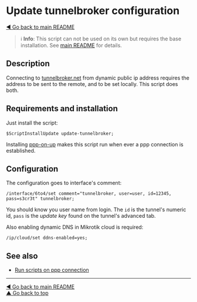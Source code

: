 Update tunnelbroker configuration
=================================

[◀ Go back to main README](../README.md)

> ℹ️ **Info**: This script can not be used on its own but requires the base
> installation. See [main README](../README.md) for details.

Description
-----------

Connecting to [tunnelbroker.net](//tunnelbroker.net) from dynamic public
ip address requires the address to be sent to the remote, and to be set
locally. This script does both.

Requirements and installation
-----------------------------

Just install the script:

    $ScriptInstallUpdate update-tunnelbroker;

Installing [ppp-on-up](ppp-on-up.md) makes this script run when ever a ppp
connection is established.

Configuration
-------------

The configuration goes to interface's comment:

    /interface/6to4/set comment="tunnelbroker, user=user, id=12345, pass=s3cr3t" tunnelbroker;

You should know you user name from login. The `id` is the tunnel's numeric
id, `pass` is the *update key* found on the tunnel's advanced tab.

Also enabling dynamic DNS in Mikrotik cloud is required:

    /ip/cloud/set ddns-enabled=yes;

See also
--------

* [Run scripts on ppp connection](ppp-on-up.md)

---
[◀ Go back to main README](../README.md)  
[▲ Go back to top](#top)

